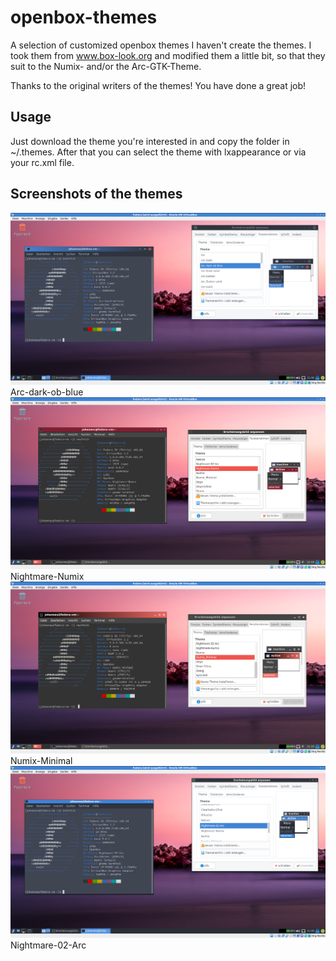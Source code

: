 # openbox-themes
A selection of customized openbox themes
I haven't create the themes. I took them from www.box-look.org and modified them a little bit, so that they suit to the Numix- and/or the Arc-GTK-Theme.

Thanks to the original writers of the themes! You have done a great job!

## Usage
Just download the theme you're interested in and copy the folder in ~/.themes. After that you can select the theme with lxappearance or via your rc.xml file.

## Screenshots of the themes
![alt text](https://github.com/Tux4Admin/openbox-themes/blob/master/pics/Arc-dark-ob-blue.png)
Arc-dark-ob-blue
![alt text](https://github.com/Tux4Admin/openbox-themes/blob/master/pics/Nightmare-Numix.png)
Nightmare-Numix
![alt text](https://github.com/Tux4Admin/openbox-themes/blob/master/pics/Numix-Minimal.png)
Numix-Minimal
![alt text](https://github.com/Tux4Admin/openbox-themes/blob/master/pics/nightmare-02-Arc.png)
Nightmare-02-Arc
